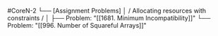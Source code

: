 #CoreN-2
└── [Assignment Problems]
    │   / Allocating resources with constraints /
    │
    ├── Problem: "[[1681. Minimum Incompatibility]]"
    └── Problem: "[[996. Number of Squareful Arrays]]"